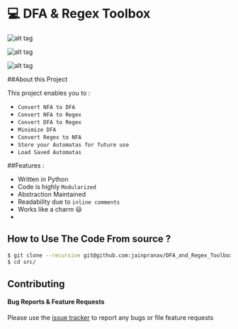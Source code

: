 # :computer: DFA & Regex Toolbox

![alt tag](http://i.imgur.com/xPOtWac.jpg)

![alt tag](http://i.imgur.com/jUEyqZn.jpg)

![alt tag](http://i.imgur.com/pwA9G0J.jpg)



##About this Project 

This project enables you to :

- `Convert NFA to DFA`
- `Convert NFA to Regex`
- `Convert DFA to Regex`
- `Minimize DFA`
- `Convert Regex to NFA`
- `Store your Automatas for future use`
- `Load Saved Automatas`

##Features :

 - Written in Python
 - Code is highly `Modularized`
 - Abstraction Maintained
 - Readability due to `inline comments`
 - Works like a charm :smiley:
 - 
 

## How to Use The Code From source ?
```bash
$ git clone --recursive git@github.com:jainpranav/DFA_and_Regex_Toolbox.git
$ cd src/
```

## Contributing

#### Bug Reports & Feature Requests

Please use the [issue tracker](https://github.com/jainpranav/DFA_and_Regex_Toolbox/issues) to report any bugs or file feature requests

